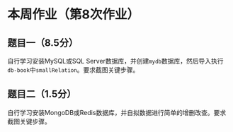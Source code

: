# 本周作业（第8次作业）

## 题目一（8.5分）

自行学习安装MySQL或SQL Server数据库，并创建`mydb`数据库，然后导入执行`db-book`中`smallRelation`。要求截图关键步骤。

## 题目二（1.5分）

自行学习安装MongoDB或Redis数据库，并自拟数据进行简单的增删改查。要求截图关键步骤。